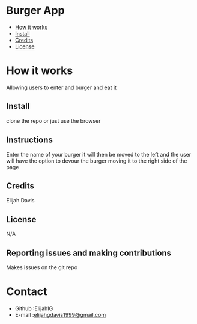 # Burger App

* [How it works](#work)
* [Install](#install)
* [Credits](#credits)
* [License](#license)
# How it works 
Allowing users to enter and burger and eat it 
## Install
clone the repo or just use the browser 
## Instructions
Enter the name of your burger it will then be moved to the left and the user will have the option to devour the burger moving it to the right side of the page 
## Credits
Elijah Davis
## License 
N/A
## Reporting issues and making contributions 
Makes issues on the git repo
# Contact
* Github :ElijahIG
* E-mail :elijahgdavis1999@gmail.com